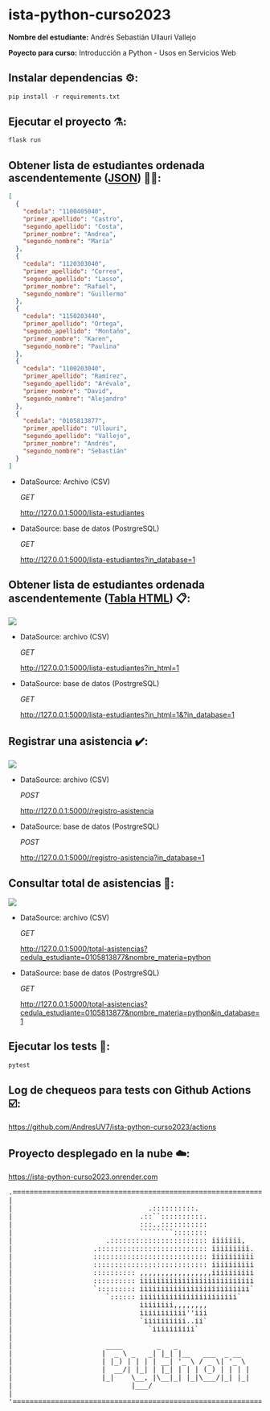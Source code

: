 # ista-python-curso2023
**Nombre del estudiante:** Andrés Sebastián Ullauri Vallejo

**Poyecto para curso:** Introducción a Python - Usos en Servicios Web

## Instalar dependencias ⚙️:
```py
pip install -r requirements.txt
```

## Ejecutar el proyecto ⚗️:
```py
flask run
```
## Obtener lista de estudiantes ordenada ascendentemente (<ins>JSON</ins>) 👨‍🎓:

```json
[
  {
    "cedula": "1100405040",
    "primer_apellido": "Castro",
    "segundo_apellido": "Costa",
    "primer_nombre": "Andrea",
    "segundo_nombre": "María"
  },
  {
    "cedula": "1120303040",
    "primer_apellido": "Correa",
    "segundo_apellido": "Lasso",
    "primer_nombre": "Rafael",
    "segundo_nombre": "Guillermo"
  },
  {
    "cedula": "1150203440",
    "primer_apellido": "Ortega",
    "segundo_apellido": "Montaño",
    "primer_nombre": "Karen",
    "segundo_nombre": "Paulina"
  },
  {
    "cedula": "1100203040",
    "primer_apellido": "Ramírez",
    "segundo_apellido": "Arévalo",
    "primer_nombre": "David",
    "segundo_nombre": "Alejandro"
  },
  {
    "cedula": "0105813877",
    "primer_apellido": "Ullauri",
    "segundo_apellido": "Vallejo",
    "primer_nombre": "Andrés",
    "segundo_nombre": "Sebastián"
  }
]
```
* DataSource: Archivo (CSV)

  *GET*
  
  http://127.0.0.1:5000/lista-estudiantes
  
* DataSource: base de datos (PostrgreSQL)

  *GET*
  
  http://127.0.0.1:5000/lista-estudiantes?in_database=1

## Obtener lista de estudiantes ordenada ascendentemente (<ins>Tabla HTML</ins>) 📋:

<img src="https://khkysohlylavihvzpybj.supabase.co/storage/v1/object/public/ista-python-curso-2023/students_list_html.webp?t=2023-08-05T00%3A19%3A51.805Z"/>

* DataSource: archivo (CSV)

  *GET*
  
  http://127.0.0.1:5000/lista-estudiantes?in_html=1

* DataSource: base de datos (PostrgreSQL)

  *GET*
  
  http://127.0.0.1:5000/lista-estudiantes?in_html=1&?in_database=1

## Registrar una asistencia ✔️:

<img src="https://khkysohlylavihvzpybj.supabase.co/storage/v1/object/public/ista-python-curso-2023/register_attendance_api_call.webp" />

* DataSource: archivo (CSV)</u>

  *POST*
  
  http://127.0.0.1:5000//registro-asistencia
  
* DataSource: base de datos (PostrgreSQL)

  *POST*
  
  http://127.0.0.1:5000//registro-asistencia?in_database=1

## Consultar total de asistencias 🎰:

<img src="https://khkysohlylavihvzpybj.supabase.co/storage/v1/object/public/ista-python-curso-2023/total_attendance_student_api_call.webp?t=2023-08-05T00%3A28%3A15.070Z" />

* DataSource: archivo (CSV)

  *GET*
  
  http://127.0.0.1:5000/total-asistencias?cedula_estudiante=0105813877&nombre_materia=python

* DataSource: base de datos (PostrgreSQL)

  *GET*
  
  http://127.0.0.1:5000/total-asistencias?cedula_estudiante=0105813877&nombre_materia=python&in_database=1

## Ejecutar los tests 🧪:
```py
pytest
```
## Log de chequeos para tests con Github Actions ☑️:

https://github.com/AndresUV7/ista-python-curso2023/actions

## Proyecto desplegado en la nube ☁️:

https://ista-python-curso2023.onrender.com

<pre>
.===============================================================================.
|                                                                               |
|                                .::::::::::.                                   |
|                              .::``::::::::::.                                 |
|                              :::..:::::::::::                                 |
|                              ````````::::::::                                 |
|                      .::::::::::::::::::::::: iiiiiii,                        |
|                   .:::::::::::::::::::::::::: iiiiiiiii.                      |
|                   ::::::::::::::::::::::::::: iiiiiiiiii                      |
|                   ::::::::::::::::::::::::::: iiiiiiiiii                      |
|                   :::::::::: ,,,,,,,,,,,,,,,,,iiiiiiiiii                      |
|                   :::::::::: iiiiiiiiiiiiiiiiiiiiiiiiiii                      |
|                   `::::::::: iiiiiiiiiiiiiiiiiiiiiiiiii`                      |
|                      `:::::: iiiiiiiiiiiiiiiiiiiiiii`                         |
|                              iiiiiiii,,,,,,,,                                 |
|                              iiiiiiiiiii''iii                                 |
|                              `iiiiiiiiii..ii`                                 |
|                                `iiiiiiiiii`                                   |
|                                                                               |
|                      ____        _   _                                        |
|                     |  _ \ _   _| |_| |__   ___  _ __                         |
|                     | |_) | | | | __| '_ \ / _ \| '_ \                        |
|                     |  __/| |_| | |_| | | | (_) | | | |                       |
|                     |_|    \__, |\__|_| |_|\___/|_| |_|                       |
|                            |___/                                              |
|                                                                               |
'==============================================================================='
</pre>
